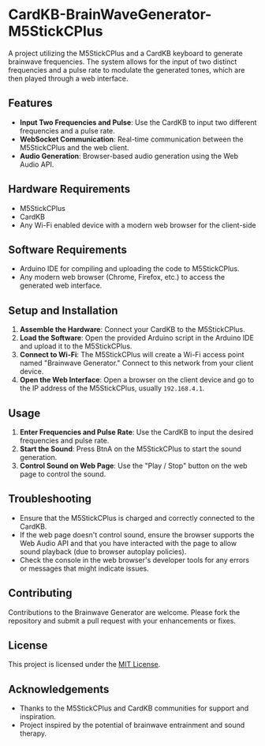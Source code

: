# CardKB-BrainWaveGenerator-M5StickCPlus

A project utilizing the M5StickCPlus and a CardKB keyboard to generate brainwave frequencies. The system allows for the input of two distinct frequencies and a pulse rate to modulate the generated tones, which are then played through a web interface.

## Features

- **Input Two Frequencies and Pulse**: Use the CardKB to input two different frequencies and a pulse rate.
- **WebSocket Communication**: Real-time communication between the M5StickCPlus and the web client.
- **Audio Generation**: Browser-based audio generation using the Web Audio API.

## Hardware Requirements

- M5StickCPlus
- CardKB
- Any Wi-Fi enabled device with a modern web browser for the client-side

## Software Requirements

- Arduino IDE for compiling and uploading the code to M5StickCPlus.
- Any modern web browser (Chrome, Firefox, etc.) to access the generated web interface.

## Setup and Installation

1. **Assemble the Hardware**: Connect your CardKB to the M5StickCPlus.
2. **Load the Software**: Open the provided Arduino script in the Arduino IDE and upload it to the M5StickCPlus.
3. **Connect to Wi-Fi**: The M5StickCPlus will create a Wi-Fi access point named "Brainwave Generator." Connect to this network from your client device.
4. **Open the Web Interface**: Open a browser on the client device and go to the IP address of the M5StickCPlus, usually `192.168.4.1`.

## Usage

1. **Enter Frequencies and Pulse Rate**: Use the CardKB to input the desired frequencies and pulse rate.
2. **Start the Sound**: Press BtnA on the M5StickCPlus to start the sound generation.
3. **Control Sound on Web Page**: Use the "Play / Stop" button on the web page to control the sound.

## Troubleshooting

- Ensure that the M5StickCPlus is charged and correctly connected to the CardKB.
- If the web page doesn't control sound, ensure the browser supports the Web Audio API and that you have interacted with the page to allow sound playback (due to browser autoplay policies).
- Check the console in the web browser's developer tools for any errors or messages that might indicate issues.

## Contributing

Contributions to the Brainwave Generator are welcome. Please fork the repository and submit a pull request with your enhancements or fixes.

## License

This project is licensed under the [MIT License](LICENSE).

## Acknowledgements

- Thanks to the M5StickCPlus and CardKB communities for support and inspiration.
- Project inspired by the potential of brainwave entrainment and sound therapy.
